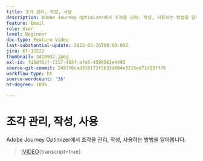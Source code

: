 ```yaml
---
title: 조각 관리, 작성, 사용
description: Adobe Journey Optimizer에서 조각을 관리, 작성, 사용하는 방법을 알아봅니다.
feature: Email
role: User
level: Beginner
doc-type: Feature Video
last-substantial-update: 2023-05-26T00:00:00Z
jira: KT-13222
thumbnail: 3419932.jpeg
exl-id: f15df6cf-7317-465f-afe5-4590561e4493
source-git-commit: 2493f6cad316173f5b33d664e3215ed71d13ff76
workflow-type: ht
source-wordcount: '36'
ht-degree: 100%

---
```


# 조각 관리, 작성, 사용

Adobe Journey Optimizer에서 조각을 관리, 작성, 사용하는 방법을 알아봅니다.

>[!VIDEO](https://video.tv.adobe.com/v/3419932/?learn=on){transcript=true}
